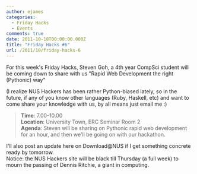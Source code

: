 ```yaml
---
author: ejames
categories:
  - Friday Hacks
  - Events
comments: true
date: 2011-10-18T00:00:00.000Z
title: "Friday Hacks #6"
url: /2011/10/friday-hacks-6
---
```


For this week's Friday Hacks, Steven Goh, a 4th year CompSci student will be coming down to share with us "Rapid Web Development the right (Pythonic) way"

<div>(I realize NUS Hackers has been rather Python-biased lately, so in the future, if any of you know other languages (Ruby, Haskell, etc) and want to come share your knowledge with us, by all means just email me :)</div>
<div></div>
<blockquote>
<div><strong>Time</strong>: 7.00-10.00</div>
<div><strong>Location</strong>: University Town, ERC Seminar Room 2</div>
<div><strong>Agenda</strong>: Steven will be sharing on Pythonic rapid web development for an hour, and then we'll be going on with our hackathon.</div></blockquote>
<div>
</div>
<div>I'll also post an update here on Download@NUS if I get something concrete ready by tomorrow.</div>
<div>Notice: the NUS Hackers site will be black till Thursday (a full week) to mourn the passing of Dennis Ritchie, a giant in computing.</div>
